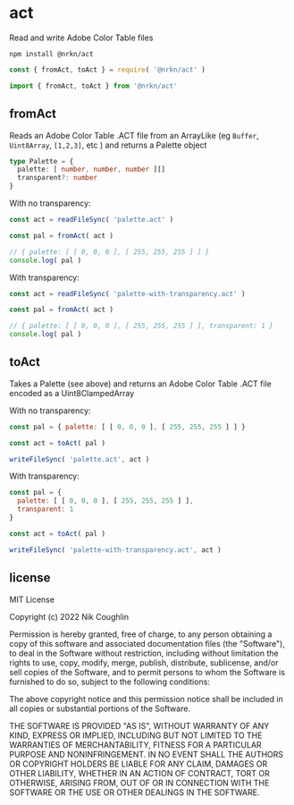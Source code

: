 # act

Read and write Adobe Color Table files

`npm install @nrkn/act`

```js
const { fromAct, toAct } = require( '@nrkn/act' )
```

```js
import { fromAct, toAct } from '@nrkn/act'
```

## fromAct

Reads an Adobe Color Table .ACT file from an ArrayLike<number> 
(eg `Buffer`, `Uint8Array`, `[1,2,3]`, etc ) and returns a Palette object

```ts
type Palette = {
  palette: [ number, number, number ][]
  transparent?: number
}
```

With no transparency:

```js
const act = readFileSync( 'palette.act' )

const pal = fromAct( act )

// { palette: [ [ 0, 0, 0 ], [ 255, 255, 255 ] ] } 
console.log( pal )
```

With transparency:

```js
const act = readFileSync( 'palette-with-transparency.act' )

const pal = fromAct( act )

// { palette: [ [ 0, 0, 0 ], [ 255, 255, 255 ] ], transparent: 1 } 
console.log( pal )
```

## toAct

Takes a Palette (see above) and returns an Adobe Color Table .ACT file encoded as a Uint8ClampedArray

With no transparency:

```js
const pal = { palette: [ [ 0, 0, 0 ], [ 255, 255, 255 ] ] }

const act = toAct( pal )

writeFileSync( 'palette.act', act )
```

With transparency:

```js
const pal = { 
  palette: [ [ 0, 0, 0 ], [ 255, 255, 255 ] ],
  transparent: 1
}

const act = toAct( pal )

writeFileSync( 'palette-with-transparency.act', act )
```

## license

MIT License

Copyright (c) 2022 Nik Coughlin

Permission is hereby granted, free of charge, to any person obtaining a copy
of this software and associated documentation files (the "Software"), to deal
in the Software without restriction, including without limitation the rights
to use, copy, modify, merge, publish, distribute, sublicense, and/or sell
copies of the Software, and to permit persons to whom the Software is
furnished to do so, subject to the following conditions:

The above copyright notice and this permission notice shall be included in all
copies or substantial portions of the Software.

THE SOFTWARE IS PROVIDED "AS IS", WITHOUT WARRANTY OF ANY KIND, EXPRESS OR
IMPLIED, INCLUDING BUT NOT LIMITED TO THE WARRANTIES OF MERCHANTABILITY,
FITNESS FOR A PARTICULAR PURPOSE AND NONINFRINGEMENT. IN NO EVENT SHALL THE
AUTHORS OR COPYRIGHT HOLDERS BE LIABLE FOR ANY CLAIM, DAMAGES OR OTHER
LIABILITY, WHETHER IN AN ACTION OF CONTRACT, TORT OR OTHERWISE, ARISING FROM,
OUT OF OR IN CONNECTION WITH THE SOFTWARE OR THE USE OR OTHER DEALINGS IN THE
SOFTWARE.
